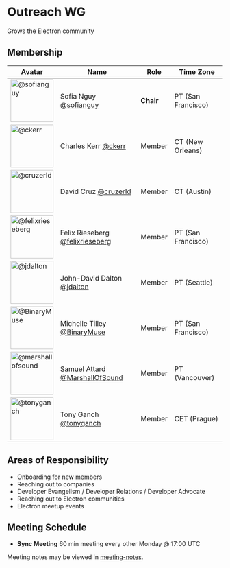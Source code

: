 # Outreach WG
Grows the Electron community

## Membership
| Avatar | Name | Role | Time Zone |
| ------ | ---- | ---- | --------- |
| <img src="https://github.com/sofianguy.png" width=100 alt="@sofianguy"> | Sofia Nguy [@sofianguy](https://github.com/sofianguy) | **Chair** | PT (San Francisco) |
| <img src="https://github.com/ckerr.png" width=100 alt="@ckerr">  | Charles Kerr [@ckerr](https://github.com/ckerr) | Member | CT (New Orleans) |
| <img src="https://github.com/cruzerld.png" width=100 alt="@cruzerld">  | David Cruz [@cruzerld](https://github.com/cruzerld) | Member | CT (Austin) |
| <img src="https://github.com/felixrieseberg.png" width=100 alt="@felixrieseberg">  | Felix Rieseberg [@felixrieseberg](https://github.com/felixrieseberg) | Member | PT (San Francisco) |
| <img src="https://github.com/jdalton.png" width=100 alt="@jdalton">  | John-David Dalton [@jdalton](https://github.com/jdalton) | Member | PT (Seattle) |
| <img src="https://github.com/BinaryMuse.png" width=100 alt="@BinaryMuse">  | Michelle Tilley [@BinaryMuse](https://github.com/BinaryMuse) | Member | PT (San Francisco) |
| <img src="https://github.com/marshallofsound.png" width=100 alt="@marshallofsound">  | Samuel Attard [@MarshallOfSound](https://github.com/marshallofsound) | Member | PT (Vancouver) |
| <img src="https://github.com/tonyganch.png" width=100 alt="@tonyganch">  | Tony Ganch [@tonyganch](https://github.com/tonyganch) | Member | CET (Prague) |

## Areas of Responsibility
- Onboarding for new members
- Reaching out to companies
- Developer Evangelism / Developer Relations / Developer Advocate
- Reaching out to Electron communities
- Electron meetup events

## Meeting Schedule
- **Sync Meeting** 60 min meeting every other Monday @ 17:00 UTC

Meeting notes may be viewed in [meeting-notes](meeting-notes).
